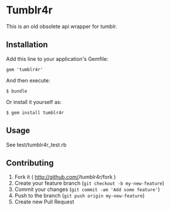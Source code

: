 # Tumblr4r

This is an old obsolete api wrapper for tumblr.

## Installation

Add this line to your application's Gemfile:

    gem 'tumblr4r'

And then execute:

    $ bundle

Or install it yourself as:

    $ gem install tumblr4r

## Usage

See test/tumblr4r_test.rb

## Contributing

1. Fork it ( http://github.com/<my-github-username>/tumblr4r/fork )
2. Create your feature branch (`git checkout -b my-new-feature`)
3. Commit your changes (`git commit -am 'Add some feature'`)
4. Push to the branch (`git push origin my-new-feature`)
5. Create new Pull Request
